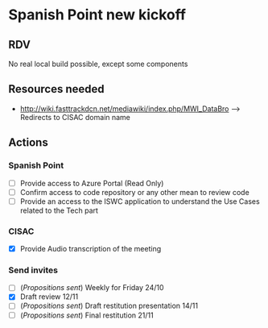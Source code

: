 # Spanish Point new kickoff

## RDV

No real local build possible, except some components

## Resources needed

- <http://wiki.fasttrackdcn.net/mediawiki/index.php/MWI_DataBro> --> Redirects to CISAC domain name

## Actions

### Spanish Point

- [ ] Provide access to Azure Portal (Read Only)
- [ ] Confirm access to code repository or any other mean to review code
- [ ] Provide an access to the ISWC application to understand the Use Cases related to the Tech part

### CISAC

- [x] Provide Audio transcription of the meeting

### Send invites

- [ ] (*Propositions sent*) Weekly for Friday 24/10
- [x] Draft review 12/11
- [ ] (*Propositions sent*) Draft restitution presentation 14/11
- [ ] (*Propositions sent*) Final restitution 21/11
